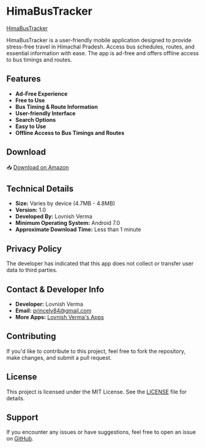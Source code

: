 # HimaBusTracker

[HimaBusTracker](https://www.amazon.com/Apps-Games-Lovnish-Verma/s?rh=n%3A2350149011%2Cp_4%3ALovnish%2BVerma)

HimaBusTracker is a user-friendly mobile application designed to provide stress-free travel in Himachal Pradesh. Access bus schedules, routes, and essential information with ease. The app is ad-free and offers offline access to bus timings and routes.

## Features

- **Ad-Free Experience**
- **Free to Use**
- **Bus Timing & Route Information**
- **User-friendly Interface**
- **Search Options**
- **Easy to Use**
- **Offline Access to Bus Timings and Routes**

## Download

📥 [Download on Amazon](https://www.amazon.com/Apps-Games-Lovnish-Verma/s?rh=n%3A2350149011%2Cp_4%3ALovnish%2BVerma)

## Technical Details

- **Size:** Varies by device (4.7MB - 4.8MB)
- **Version:** 1.0
- **Developed By:** Lovnish Verma
- **Minimum Operating System:** Android 7.0
- **Approximate Download Time:** Less than 1 minute

## Privacy Policy

The developer has indicated that this app does not collect or transfer user data to third parties.

## Contact & Developer Info

- **Developer:** Lovnish Verma
- **Email:** princelv84@gmail.com
- **More Apps:** [Lovnish Verma's Apps](https://www.amazon.com/Apps-Games-Lovnish-Verma/s?rh=n%3A2350149011%2Cp_4%3ALovnish%2BVerma)

## Contributing

If you'd like to contribute to this project, feel free to fork the repository, make changes, and submit a pull request.

## License

This project is licensed under the MIT License. See the [LICENSE](LICENSE) file for details.

## Support

If you encounter any issues or have suggestions, feel free to open an issue on [GitHub](https://github.com/lovnishverma/HimaBusTrackerapp/issues).

